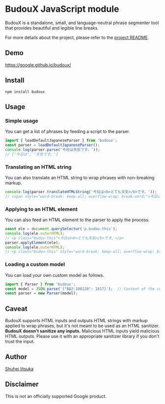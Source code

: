 # BudouX JavaScript module

BudouX is a standalone, small, and language-neutral phrase segmenter tool that provides beautiful and legible line breaks.

For more details about the project, please refer to the [project README](https://github.com/google/budoux/README.md).

## Demo
https://google.github.io/budoux/

## Install
```
npm install budoux
```

## Usage

### Simple usage
You can get a list of phrases by feeding a script to the parser.

```javascript
import { loadDefaultJapaneseParser } from 'budoux';
const parser = loadDefaultJapaneseParser();
console.log(parser.parse('今日は天気です。'));
// ['今日は', '天気です。']
```

### Translating an HTML string
You can also translate an HTML string to wrap phrases with non-breaking markup.
```javascript
console.log(parser.translateHTMLString('今日は<b>とても天気</b>です。'));
// <span style="word-break: keep-all; overflow-wrap: break-word;">今日は<b><wbr>とても<wbr>天気</b>です。</span>
```

### Applying to an HTML element
You can also feed an HTML element to the parser to apply the process.
```javascript
const ele = document.querySelector('p.budou-this');
console.log(ele.outerHTML);
// <p class="budou-this">今日は<b>とても天気</b>です。</p>
parser.applyElement(ele);
console.log(ele.outerHTML);
// <p class="budou-this" style="word-break: keep-all; overflow-wrap: break-word;">今日は<b><wbr>とても<wbr>天気</b>です。</p>
```

### Loading a custom model
You can load your own custom model as follows.
```javascript
import { Parser } from 'budoux';
const model = JSON.parse('{"BB2:108120": 1817}');  // Content of the custom model JSON file.
const parser = new Parser(model);
```

## Caveat
BudouX supports HTML inputs and outputs HTML strings with markup applied to wrap phrases, but it's not meant to be used as an HTML sanitizer. **BudouX doesn't sanitize any inputs.** Malicious HTML inputs yield malicious HTML outputs. Please use it with an appropriate sanitizer library if you don't trust the input.

## Author
[Shuhei Iitsuka](https://tushuhei.com)

## Disclaimer
This is not an officially supported Google product.
